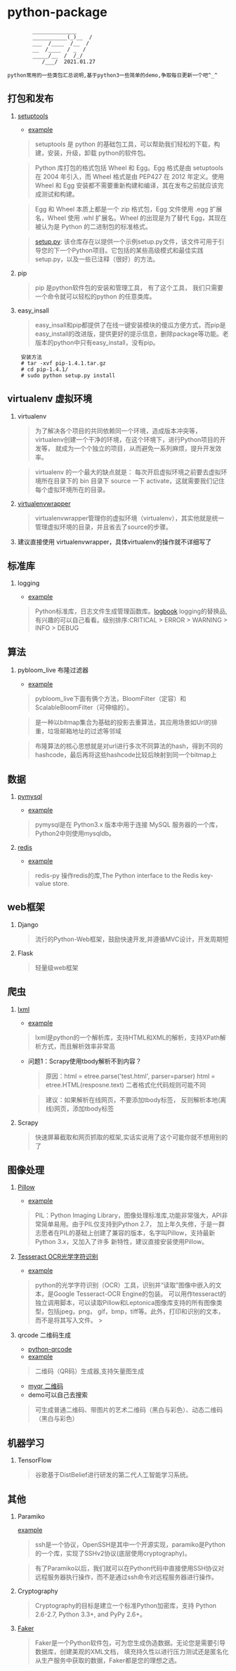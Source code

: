 # python-package
            ______________
            ___________(_)__  /
            ___  /____  /__  / 
            __  /____  / _  /  
            _____/__  /  /_/   
               /___/  2021.01.27
     
    python常用的一些类包汇总说明,基于python3一些简单的demo,争取每日更新一个吧^_^

## 打包和发布
    
1. [setuptools](https://github.com/pypa/setuptools)
    
    - [example](./example/setuptools/)
    
    > setuptools 是 python 的基础包工具，可以帮助我们轻松的下载，构建，安装，升级，卸载 python的软件包。
    
    > Python 库打包的格式包括 Wheel 和 Egg。Egg 格式是由 setuptools 在 2004 年引入，而 Wheel 格式是由 PEP427 在 2012 年定义。使用 Wheel 和 Egg 安装都不需要重新构建和编译，其在发布之前就应该完成测试和构建。

    > Egg 和 Wheel 本质上都是一个 zip 格式包，Egg 文件使用 .egg 扩展名，Wheel 使用 .whl 扩展名。Wheel 的出现是为了替代 Egg，其现在被认为是 Python 的二进制包的标准格式。
    
    > [setup.py](https://github.com/navdeep-G/setup.py): 该仓库存在以提供一个示例setup.py文件，该文件可用于引导您的下一个Python项目。它包括的某些高级模式和最佳实践setup.py，以及一些已注释（很好）的方法。

2. pip

    > pip 是python软件包的安装和管理工具， 有了这个工具， 我们只需要一个命令就可以轻松的python 的任意类库。    

3. easy_insall

    > easy_insall和pip都提供了在线一键安装模块的傻瓜方便方式，而pip是easy_install的改进版，提供更好的提示信息，删除package等功能。老版本的python中只有easy_install，没有pip。

        安装方法
        # tar -xvf pip-1.4.1.tar.gz  
        # cd pip-1.4.1/  
        # sudo python setup.py install 

## virtualenv 虚拟环境

1. virtualenv 
    
    > 为了解决各个项目的共同依赖同一个环境，造成版本冲突等，virtualenv创建一个干净的环境，在这个环境下，进行Python项目的开发等，
      就成为一个个独立的项目，从而避免一系列麻烦，提升开发效率。
    
    > virtualenv 的一个最大的缺点就是：
      每次开启虚拟环境之前要去虚拟环境所在目录下的 bin 目录下 source 一下 activate，这就需要我们记住每个虚拟环境所在的目录。

2. [virtualenvwrapper](./example/virtualenv/README.md)

    > virtualenvwrapper管理你的虚拟环境（virtualenv），其实他就是统一管理虚拟环境的目录，并且省去了source的步骤。
    
3. 建议直接使用 virtualenvwrapper，具体virtualenv的操作就不详细写了

## 标准库

1. logging
    
    - [example](./example/logging/)

    > Python标准库，日志文件生成管理函数库。[logbook](https://github.com/getlogbook/logbook) logging的替换品,
    有兴趣的可以自己看看。级别排序:CRITICAL > ERROR > WARNING > INFO > DEBUG

## 算法
1. pybloom_live 布隆过滤器
    
    - [example](./example/pybloom_live/)

    > pybloom_live下面有俩个方法，BloomFilter（定容）和ScalableBloomFilter（可伸缩的）。
     
    > 是一种以bitmap集合为基础的投影去重算法，其应用场景如Url的排重，垃圾邮箱地址的过滤等邻域

    > 布隆算法的核心思想就是对url进行多次不同算法的hash，得到不同的hashcode，最后再将这些hashcode比较后映射到同一个bitmap上

## 数据

1. [pymysql](https://github.com/PyMySQL/PyMySQL)
    
    - [example](./example/pymysql/)

    > pymysql是在 Python3.x 版本中用于连接 MySQL 服务器的一个库，Python2中则使用mysqldb。

2. [redis](https://github.com/WoLpH/redis-py)
    
    - [example](./example/redis/)

    > redis-py 操作redis的库,The Python interface to the Redis key-value store. 

## web框架

1. Django

    > 流行的Python-Web框架，鼓励快速开发,并遵循MVC设计，开发周期短

2. Flask

    > 轻量级web框架

## 爬虫

1. [lxml](https://github.com/lxml/lxml)

    - [example](./example/lxml/)

    > lxml是python的一个解析库，支持HTML和XML的解析，支持XPath解析方式，而且解析效率非常高
    
    - 问题1：Scrapy使用tbody解析不到内容？
        > 原因：html = etree.parse('test.html', parser=parser)
            html = etree.HTML(resposne.text) 二者格式化代码规则可能不同
        
        >建议：如果解析在线网页，不要添加tbody标签，
            反则解析本地(离线)网页，添加tbody标签
    
2. Scrapy

    > 快速屏幕截取和网页抓取的框架,实话实说用了这个可能你就不想用别的了

## 图像处理

1. [Pillow](https://github.com/python-pillow/Pillow)

    - [example](./example/pillow/)

    > PIL：Python Imaging Library，图像处理标准库,功能非常强大，API非常简单易用。由于PIL仅支持到Python 2.7，
    加上年久失修，于是一群志愿者在PIL的基础上创建了兼容的版本，名字叫Pillow，支持最新Python 3.x，又加入了许多
    新特性，建议直接安装使用Pillow。

2. [Tesseract OCR光学字符识别](https://github.com/madmaze/pytesseract)

    - [example](./example/tesseract/)

    > python的光学字符识别（OCR）工具，识别并“读取”图像中嵌入的文本，是Google Tesseract-OCR Engine的包装。
    可以用作tesseract的独立调用脚本，可以读取Pillow和Leptonica图像库支持的所有图像类型，包括jpeg，png，
    gif，bmp，tiff等。此外，打印和识别的文本，而不是将其写入文件。                                                                                                        >

3. qrcode 二维码生成

    - [python-qrcode](https://github.com/lincolnloop/python-qrcode)
    - [example](./example/qrcode/)
    > 二维码（QR码）生成器,支持矢量图生成

    - [myqr 二维码](https://github.com/sylnsfar/qrcode)
    - demo可以自己去搜索
    > 可生成普通二维码、带图片的艺术二维码（黑白与彩色）、动态二维码（黑白与彩色）
                                                                                                

## 机器学习

1. TensorFlow

    > 谷歌基于DistBelief进行研发的第二代人工智能学习系统。

## 其他

1. Paramiko 

    [example](./example/paramiko/)

    > ssh是一个协议，OpenSSH是其中一个开源实现，paramiko是Python的一个库，实现了SSHv2协议(底层使用cryptography)。
    
    > 有了Paramiko以后，我们就可以在Python代码中直接使用SSH协议对远程服务器执行操作，而不是通过ssh命令对远程服务器进行操作。
    
2. Cryptography
    
    > Cryptography的目标是建立一个标准Python加密库，支持 Python 2.6-2.7, Python 3.3+, and PyPy 2.6+。
  
3. [Faker](https://github.com/joke2k/faker)
    
    > Faker是一个Python软件包，可为您生成伪造数据。无论您是需要引导数据库，创建美观的XML文档，
      填充持久性以进行压力测试还是匿名化从生产服务中获取的数据，Faker都是您的理想之选。                                                                                                   